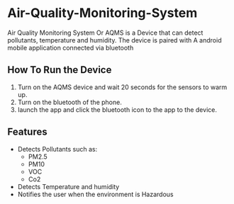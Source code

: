 # Air-Quality-Monitoring-System
Air Quality Monitoring System Or AQMS is a Device that can detect pollutants, temperature and humidity. The device is paired with A android mobile application connected via bluetooth

## How To Run the Device
1. Turn on the AQMS device and wait 20 seconds for the sensors to warm up.
2. Turn on the bluetooth of the phone.
3. launch the app and click the bluetooth icon to the app to the device.

## Features
- Detects Pollutants such as: 
  - PM2.5
  - PM10
  - VOC
  - Co2 
- Detects Temperature and humidity
- Notifies the user when the environment is Hazardous 
